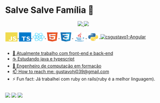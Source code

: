 # Salve Salve Família 🤙

<div align="center">
  <a href="https://github.com/csgustavo1">
  <img height="180em" src="https://github-readme-stats.vercel.app/api?username=csgustavo1&show_icons=true&theme=tokyonight&include_all_commits=true&count_private=true"/>
  <img height="180em" src="https://github-readme-stats.vercel.app/api/top-langs/?username=csgustavo1&layout=compact&langs_count=7&theme=tokyonight"/>
</div>

  
  <div style="display: inline_block"><br>
  <img align="center" alt="csgustavo1-Js" height="30" width="40" src="https://raw.githubusercontent.com/devicons/devicon/master/icons/javascript/javascript-plain.svg">
  <img align="center" alt="csgustavo1-Ts" height="30" width="40" src="https://raw.githubusercontent.com/devicons/devicon/master/icons/typescript/typescript-plain.svg">
  <img align="center" alt="csgustavo1-React" height="30" width="40" src="https://raw.githubusercontent.com/devicons/devicon/master/icons/react/react-original.svg">
  <img align="center" alt="csgustavo1-HTML" height="30" width="40" src="https://raw.githubusercontent.com/devicons/devicon/master/icons/html5/html5-original.svg">
  <img align="center" alt="csgustavo1-CSS" height="30" width="40" src="https://raw.githubusercontent.com/devicons/devicon/master/icons/css3/css3-original.svg">
  <img align="center" alt="csgustavo1-Java" height="30" width="40" src="https://raw.githubusercontent.com/devicons/devicon/master/icons/java/java-original.svg">
  <img align="center" alt="csgustavo1-Python" height="30" width="40" src="https://raw.githubusercontent.com/devicons/devicon/master/icons/python/python-original.svg">
  <img align="center" alt="csgustavo1-Angular" height="30" width="40" src="https://cdn.jsdelivr.net/gh/devicons/devicon/icons/angularjs/angularjs-original.svg">
</div>
  
  
  ##


- 🔭 Atualmente trabalho com front-end e back-end
- ☕ Estudando java e typescript
- 👯 Engenheiro de computação em formação
- 📫 How to reach me: gustavohj039@gmail.com
- ⚡ Fun fact: Já trabalhei com ruby on rails(ruby é a melhor linguagem).
  
  
 ##
  
  <a href="https://www.instagram.com/gustavocscs/" target="_blank"><img src="https://img.shields.io/badge/-Instagram-%23E4405F?style=for-the-badge&logo=instagram&logoColor=white" target="_blank"></a>
  <a href = "mailto:gustavohj039@gmail.com"><img src="https://img.shields.io/badge/-Gmail-%23333?style=for-the-badge&logo=gmail&logoColor=white" target="_blank"></a>
  <a href="https://www.linkedin.com/in/gustavo-da-silva-carvalho-578bb218b/" target="_blank"><img src="https://img.shields.io/badge/-LinkedIn-%230077B5?style=for-the-badge&logo=linkedin&logoColor=white" target="_blank"></a> 
  
  

